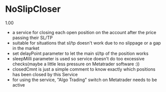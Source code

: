 # NoSlipCloser

1.00
- a service for closing each open position on the account after the price passing their SL/TP
- suitable for situations that sl/tp doesn't work due to no slippage or a gap in the market
- set delayPoint parameter to let the main sl/tp of the position works
- sleepMilli parameter is used so service doesn't do too excessive checks(maybe a little less pressure on Metatrader software :))
- closedCmnt is just a simple comment to know exactly which positions has been closed by this Service
- for using the service, "Algo Trading" switch on Metatrader needs to be active